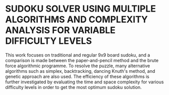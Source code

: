 # SUDOKU SOLVER USING MULTIPLE ALGORITHMS AND COMPLEXITY ANALYSIS FOR VARIABLE DIFFICULTY LEVELS

This work focuses on traditional and regular 9x9 board sudoku, and a comparison is made between the paper-and-pencil method and the brute force algorithmic programme. To resolve the puzzle, many alternative algorithms such as simplex, backtracking, dancing Knuth's method, and genetic approach are also used. The efficiency of these algorithms is further investigated by evaluating the time and space complexity for various difficulty levels in order to get the most optimum sudoku solution.

